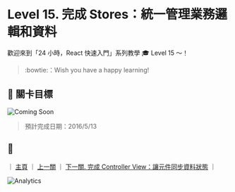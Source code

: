 # Level 15. 完成 Stores：統一管理業務邏輯和資料

歡迎來到「24 小時，React 快速入門」系列教學 :mortar_board: Level 15 ～！
> :bowtie:：Wish you have a happy learning!


## :checkered_flag: 關卡目標

![Coming Soon](http://www.pixelpalette.com.au/wp-content/uploads/2015/04/COMING-SOON.gif)

> 預計完成日期：2016/5/13


## :rocket:

｜ [主頁](../) ｜ [上一關](../level-14_flux-actions) ｜ [下一關. 完成 Controller View：讓元件同步資料狀態](../level-16_flux-controller-view) ｜


![Analytics](https://ga-beacon.appspot.com/UA-77436651-1/level-15_flux-stores?pixel)
